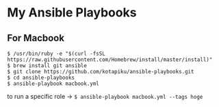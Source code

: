 # My Ansible Playbooks

## For Macbook

```
$ /usr/bin/ruby -e "$(curl -fsSL https://raw.githubusercontent.com/Homebrew/install/master/install)"
$ brew install git ansible
$ git clone https://github.com/kotapiku/ansible-playbooks.git
$ cd ansible-playbooks
$ ansible-playbook macbook.yml
```

to run a specific role → `$ ansible-playbook macbook.yml --tags hoge`

